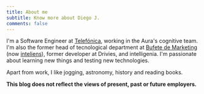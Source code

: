 ```yaml
---
title: About me
subtitle: Know more about Diego J.
comments: false
---
```




I'm a Software Engineer at [Telefónica](https://www.telefonica.com/en/home), working in the Aura's cognitive team. I'm also the former head of tecnological department at [Bufete de Marketing](http://www.bufetedemarketing.com/) (now [inteliens](https://www.inteliens.com/)), former developer at Drivies, and intelligenia. I'm passionate about learning new things and testing new technologies.

Apart from work, I like jogging, astronomy, history and reading books.

**This blog does not reflect the views of present, past or future employers.**
